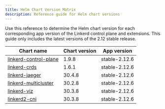 ```yaml
---
title: Helm Chart Version Matrix
description: Reference guide for Helm chart versions
---
```


Use this reference to determine the Helm chart version for each corresponding
app version of the Linkerd control plane and extensions. This guide only
includes the latest versions of the 2.12 stable release.

| Chart name                                                                                         | Chart version | App version   |
| -------------------------------------------------------------------------------------------------- | ------------- | ------------- |
| [linkerd-control-plane](https://artifacthub.io/packages/helm/linkerd2/linkerd-control-plane/1.9.8) | 1.9.8         | stable-2.12.6 |
| [linkerd-crds](https://artifacthub.io/packages/helm/linkerd2/linkerd-crds/1.6.1)                   | 1.6.1         | stable-2.12.6 |
| [linkerd-jaeger](https://artifacthub.io/packages/helm/linkerd2/linkerd-jaeger/30.4.8)              | 30.4.8        | stable-2.12.6 |
| [linkerd-multicluster](https://artifacthub.io/packages/helm/linkerd2/linkerd-multicluster/30.2.8)  | 30.2.8        | stable-2.12.6 |
| [linkerd-viz](https://artifacthub.io/packages/helm/linkerd2/linkerd-viz/30.3.8)                    | 30.3.8        | stable-2.12.6 |
| [linkerd2-cni](https://artifacthub.io/packages/helm/linkerd2/linkerd2-cni/30.3.8)                  | 30.3.8        | stable-2.12.6 |
